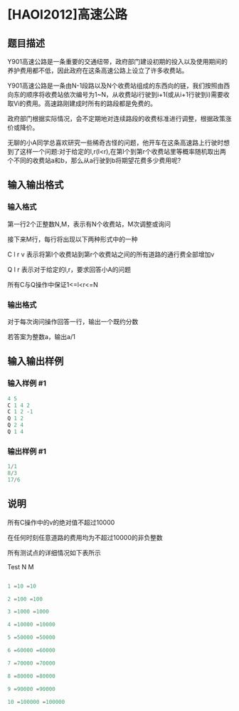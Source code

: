 # [HAOI2012]高速公路

## 题目描述

Y901高速公路是一条重要的交通纽带，政府部门建设初期的投入以及使用期间的养护费用都不低，因此政府在这条高速公路上设立了许多收费站。

Y901高速公路是一条由N-1段路以及N个收费站组成的东西向的链，我们按照由西向东的顺序将收费站依次编号为1~N，从收费站i行驶到i+1(或从i+1行驶到i)需要收取Vi的费用。高速路刚建成时所有的路段都是免费的。

政府部门根据实际情况，会不定期地对连续路段的收费标准进行调整，根据政策涨价或降价。

无聊的小A同学总喜欢研究一些稀奇古怪的问题，他开车在这条高速路上行驶时想到了这样一个问题:对于给定的l,r(l<r),在第l个到第r个收费站里等概率随机取出两个不同的收费站a和b，那么从a行驶到b将期望花费多少费用呢? 

## 输入输出格式

### 输入格式

第一行2个正整数N,M，表示有N个收费站，M次调整或询问

接下来M行，每行将出现以下两种形式中的一种

C l r v 表示将第l个收费站到第r个收费站之间的所有道路的通行费全部增加v

Q l r 表示对于给定的l,r，要求回答小A的问题

所有C与Q操作中保证1<=l<r<=N 

### 输出格式

对于每次询问操作回答一行，输出一个既约分数

若答案为整数a，输出a/1

## 输入输出样例

### 输入样例 #1

```cpp
4 5
C 1 4 2
C 1 2 -1
Q 1 2
Q 2 4
Q 1 4

```
### 输出样例 #1

```cpp
1/1
8/3
17/6

```
## 说明

所有C操作中的v的绝对值不超过10000

在任何时刻任意道路的费用均为不超过10000的非负整数

所有测试点的详细情况如下表所示

Test N M

```cpp

1 =10 =10

2 =100 =100

3 =1000 =1000

4 =10000 =10000

5 =50000 =50000

6 =60000 =60000

7 =70000 =70000

8 =80000 =80000

9 =90000 =90000

10 =100000 =100000

```

